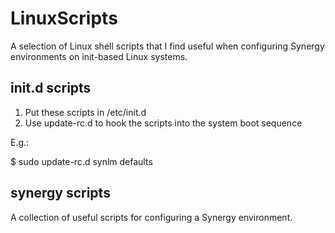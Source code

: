 # LinuxScripts
A selection of Linux shell scripts that I find useful when configuring Synergy environments on init-based Linux systems.

## init.d scripts

1. Put these scripts in /etc/init.d
2. Use update-rc.d to hook the scripts into the system boot sequence

E.g.:

$ sudo update-rc.d synlm defaults

## synergy scripts

A collection of useful scripts for configuring a Synergy environment.
